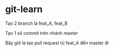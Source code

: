# git-learn

Tạo 2 branch là feat_A, feat_B

Tạo 1 số commit trên nhánh master


Bây giờ là tạo pull request từ feat_A đến master đi

